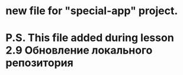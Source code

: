 # new file for "special-app" project.
# P.S. This file added during lesson 2.9 Обновление локального репозитория

